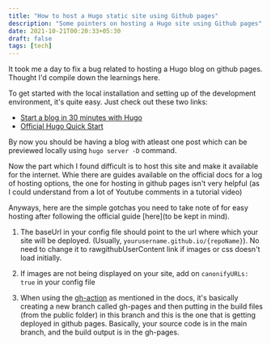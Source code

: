 ```yaml
---
title: "How to host a Hugo static site using Github pages"
description: "Some pointers on hosting a Hugo site using Github pages"
date: 2021-10-21T00:20:33+05:30
draft: false
tags: [tech]
---
```


It took me a day to fix a bug related to hosting a Hugo blog on github pages. Thought I'd compile down the learnings here.

To get started with the local installation and setting up of the development environment, it's quite easy. Just check out these two links:

- [Start a blog in 30 minutes with Hugo](https://opensource.com/article/18/3/start-blog-30-minutes-hugo?utm_source=nomedium&utm_medium=web&utm_campaign=nomedium)
- [Official Hugo Quick Start](https://gohugo.io/getting-started/quick-start/)

By now you should be having a blog with atleast one post which can be previewed locally using `hugo server -D` command.

Now the part which I found difficult is to host this site and make it available for the internet. Whie there are guides available on the official docs for a log of hosting options, the one for hosting in github pages isn't very helpful (as I could understand from a lot of Youtube comments in a tutorial video)

Anyways, here are the simple gotchas you need to take note of for easy hosting after following the official guide [here](to be kept in mind).

1. The baseUrl in your config file should point to the url where which your site will be deployed. (Usually, `yourusername.github.io/{repoName}`). No need to change it to rawgithubUserContent link if images or css doesn't load initially.

2. If images are not being displayed on your site, add on `canonifyURLs: true` in your config file

3. When using the [gh-action](https://github.com/peaceiris/actions-gh-pages) as mentioned in the docs, it's basically creating a new branch called gh-pages and then putting in the build files (from the public folder) in this branch and this is the one that is getting deployed in github pages. Basically, your source code is in the main branch, and the build output is in the gh-pages.
